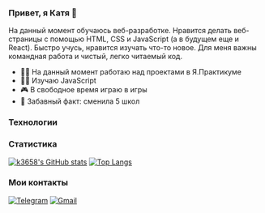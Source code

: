 ### Привет, я Катя 👋
На данный момент обучаюсь веб-разработке. Нравится делать веб-страницы с помощью HTML, CSS и JavaScript (а в будущем еще и React). 
Быстро учусь, нравится изучать что-то новое. Для меня важны командная работа и чистый, легко читаемый код.

- 👩‍💻 На данный момент работаю над проектами в Я.Практикуме
- 😵‍💫 Изучаю JavaScript
- 🎮 В свободное время играю в игры
- 🏫 Забавный факт: сменила 5 школ

### Технологии


### Статистика
[![k3658's GitHub stats](https://github-readme-stats.vercel.app/api?username=k3658)](https://github.com/k3658/github-readme-stats)
[![Top Langs](https://github-readme-stats.vercel.app/api/top-langs/?username=k3658&layout=compact)](https://github.com/k3658/github-readme-stats)

### Мои контакты
[![Telegram](https://img.shields.io/badge/Telegram-2CA5E0?style=for-the-badge&logo=telegram&logoColor=white)](https://t.me/k3658)
<a href="mailto:lk36kk@gmail.com">![Gmail](https://img.shields.io/badge/Gmail-D14836?style=for-the-badge&logo=gmail&logoColor=white)</a>
